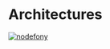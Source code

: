 # Architectures
[![nodefony](https://raw.githubusercontent.com/ccamensuli/nodefony/master/src/nodefony/doc/Architectures/arch.png)](https://github.com/ccamensuli/nodefony)
